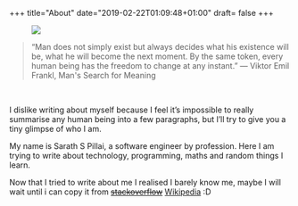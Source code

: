 +++
title="About"
date="2019-02-22T01:09:48+01:00"
draft= false
+++


<figure>
  <img src="/photo.jpg"  />
</figure>





> “Man does not simply exist but always decides what his existence will be, what he will become the next moment. By the same token, every human being has the freedom to change at any instant.”
― Viktor Emil Frankl, Man's Search for Meaning


<p>
&nbsp;
&nbsp;
</p>
I dislike writing about myself because I feel it’s impossible to really summarise any human being into a few paragraphs, but I’ll try to give you a tiny glimpse of who I am.

My name is Sarath S Pillai, a software engineer by profession. Here I am trying to write about technology, programming, maths and random things I learn.

 Now that I tried to write about me I realised I barely know me, maybe I will wait until i can copy it from ~~[stackoverflow](https://stackoverflow.com/users/1898494/sarath-sadasivan-pillai?tab=profile)~~ [Wikipedia](https://en.wikipedia.org/wiki/Special:Search?search=sarath+sadasivan+pillai&go=Go&ns0=1) :D
